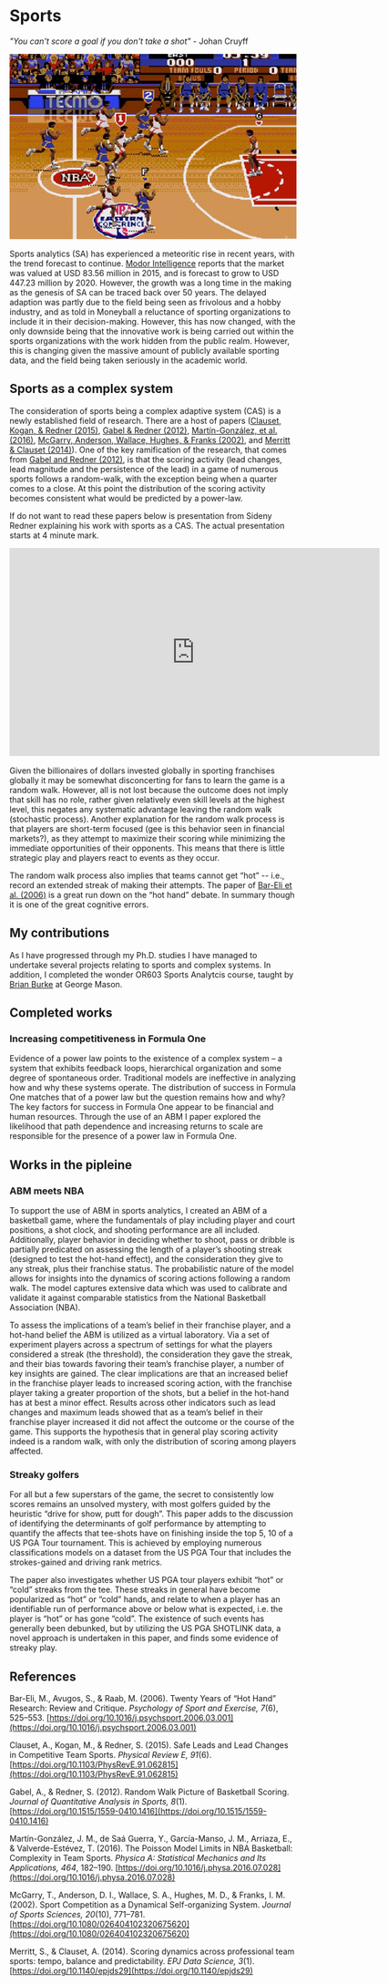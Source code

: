 # Sports

_"You can't score a goal if you don't take a shot"_  - Johan Cruyff

![Sport](websiteimages/bball.jpg)

Sports analytics (SA) has experienced a meteoritic rise in recent years, with the trend forecast to continue. <a href="http://www.marketwatch.com/story/sports-analytics-market-growing-at-379-cagr-to-2021-2016-05-09-2203123" target="blank">Modor Intelligence</a> reports that the market was valued at USD 83.56 million in 2015, and is forecast to grow to USD 447.23 million by 2020. However, the growth was a long time in the making as the genesis of SA can be traced back over 50 years. The delayed adaption was partly due to the field being seen as frivolous and a hobby industry, and as told in Moneyball a reluctance of sporting organizations to include it in their decision-making.  However, this has now changed, with the only downside being that the innovative work is being carried out within the sports organizations with the work hidden from the public realm. However, this is changing given the massive amount of publicly available sporting data, and the field being taken seriously in the academic world.  

## Sports as a complex system

The consideration of sports being a complex adaptive system (CAS) is a newly established field of research. There are a host of papers ([Clauset, Kogan, & Redner (2015)](papers/Clauset.pdf), [Gabel & Redner (2012)](papers/Gabel.pdf), [Martín-González, et al. (2016)](papers/Gon.pdf), [McGarry, Anderson, Wallace, Hughes, & Franks (2002)](papers/McGarry.pdf), and [Merritt & Clauset (2014)](papers/Merritt.pdf)). One of the key ramification of the research, that comes from [Gabel and Redner (2012)](papers/Gabel.pdf), is that the scoring activity (lead changes, lead magnitude and the persistence of the lead) in a game of numerous sports follows a random-walk, with the exception being when a quarter comes to a close. At this point the distribution of the scoring activity becomes consistent what would be predicted by a power-law.

If do not want to read these papers below is presentation from Sideny Redner explaining his work with sports as a CAS. The actual presentation starts at 4 minute mark.

<iframe width="650" height="365" src="https://www.youtube.com/embed/HfVi6NiKxIw" frameborder="0" gesture="media" allowfullscreen></iframe>


Given the billionaires of dollars invested globally in sporting franchises globally it may be somewhat disconcerting for fans to learn the game is a random walk. However, all is not lost because the outcome does not imply that skill has no role, rather given relatively even skill levels at the highest level, this negates any systematic advantage leaving the random walk (stochastic process). Another explanation for the random walk process is that players are short-term focused (gee is this behavior seen in financial markets?), as they attempt to maximize their scoring while minimizing the immediate opportunities of their opponents. This means that there is little strategic play and players react to events as they occur. 

The random walk process also implies that teams cannot get “hot” -- i.e., record an extended streak of making their attempts. The paper of [Bar-Eli et al. (2006)](papers/Bar2006.pdf) is a great run down on the “hot hand” debate. In summary though it is one of the great cognitive errors.

## My contributions

As I have progressed through my Ph.D. studies I have managed to undertake several projects relating to sports and complex systems. In addition, I completed the wonder OR603 Sports Analytcis course, taught by <a href="http://espnmediazone.com/us/bios/brian-burke/" target="blank">Brian Burke</a> at George Mason.

## Completed works
### Increasing competitiveness in Formula One
Evidence of a power law points to the existence of a complex system – a system that exhibits feedback loops, hierarchical organization and some degree of spontaneous order. Traditional models are ineffective in analyzing how and why these systems operate. The distribution of success in Formula One matches that of a power law but the question remains how and why? The key factors for success in Formula One appear to be financial and human resources. Through the use of an ABM I paper explored the likelihood that path dependence and increasing returns to scale are responsible for the presence of a power law in Formula One.

## Works in the pipleine

### ABM meets NBA
To support the use of ABM in sports analytics, I created an ABM of a basketball game, where the fundamentals of play including player and court positions, a shot clock, and shooting performance are all included. Additionally, player behavior in deciding whether to shoot, pass or dribble is partially predicated on assessing the length of a player’s shooting streak (designed to test the hot-hand effect), and the consideration they give to any streak, plus their franchise status. The probabilistic nature of the model allows for insights into the dynamics of scoring actions following a random walk. The model captures extensive data which was used to calibrate and validate it against comparable statistics from the National Basketball Association (NBA).

To assess the implications of a team’s belief in their franchise player, and a hot-hand belief the ABM is utilized as a virtual laboratory. Via a set of experiment players across a spectrum of settings for what the players considered a streak (the threshold), the consideration they gave the streak, and their bias towards favoring their team’s franchise player, a  number of key insights are gained. The clear implications are that an increased belief in the franchise player leads to increased scoring action, with the franchise player taking a greater proportion of the shots, but a belief in the hot-hand has at best a minor effect. Results across other indicators such as lead changes and maximum leads showed that as a team’s belief in their franchise player increased it did not affect the outcome or the course of the game. This supports the hypothesis that in general play scoring activity indeed is a random walk, with only the distribution of scoring among players affected.

### Streaky golfers
For all but a few superstars of the game, the secret to consistently low scores remains an unsolved mystery, with most golfers guided by the heuristic “drive for show, putt for dough”. This paper adds to the discussion of identifying the determinants of golf performance by attempting to quantify the affects that tee-shots have on finishing inside the top 5, 10 of a US PGA Tour tournament. This is achieved by employing numerous classifications models on a dataset from the US PGA Tour that includes the strokes-gained and driving rank metrics.

The paper also investigates whether US PGA tour players exhibit “hot” or “cold” streaks from the tee. These streaks in general have become popularized as “hot” or “cold” hands, and relate to when a player has an identifiable run of performance above or below what is expected, i.e. the player is “hot” or has gone “cold”. The existence of such events has generally been debunked, but by utilizing the US PGA SHOTLINK data, a novel approach is undertaken in this paper, and finds some evidence of streaky play.

## References
Bar-Eli, M., Avugos, S., & Raab, M. (2006). Twenty Years of “Hot Hand” Research: Review and Critique. _Psychology of Sport and Exercise, 7_(6), 525–553. [https://doi.org/10.1016/j.psychsport.2006.03.001](https://doi.org/10.1016/j.psychsport.2006.03.001)

Clauset, A., Kogan, M., & Redner, S. (2015). Safe Leads and Lead Changes in Competitive Team Sports. _Physical Review E, 91_(6). [https://doi.org/10.1103/PhysRevE.91.062815](https://doi.org/10.1103/PhysRevE.91.062815)

Gabel, A., & Redner, S. (2012). Random Walk Picture of Basketball Scoring. _Journal of Quantitative Analysis in Sports, 8_(1). [https://doi.org/10.1515/1559-0410.1416](https://doi.org/10.1515/1559-0410.1416)

Martín-González, J. M., de Saá Guerra, Y., García-Manso, J. M., Arriaza, E., & Valverde-Estévez, T. (2016). The Poisson Model Limits in NBA Basketball: Complexity in Team Sports. _Physica A: Statistical Mechanics and Its Applications, 464_, 182–190. [https://doi.org/10.1016/j.physa.2016.07.028](https://doi.org/10.1016/j.physa.2016.07.028)

McGarry, T., Anderson, D. I., Wallace, S. A., Hughes, M. D., & Franks, I. M. (2002). Sport Competition as a Dynamical Self-organizing System. _Journal of Sports Sciences, 20_(10), 771–781. [https://doi.org/10.1080/026404102320675620](https://doi.org/10.1080/026404102320675620)

Merritt, S., & Clauset, A. (2014). Scoring dynamics across professional team sports: tempo, balance and predictability. _EPJ Data Science, 3_(1). [https://doi.org/10.1140/epjds29](https://doi.org/10.1140/epjds29)


